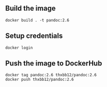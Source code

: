 ## Build the image
```
docker build . -t pandoc:2.6
```

## Setup credentials
```
docker login
```

## Push the image to DockerHub
```
docker tag pandoc:2.6 thxbb12/pandoc:2.6
docker push thxbb12/pandoc:2.6
```
